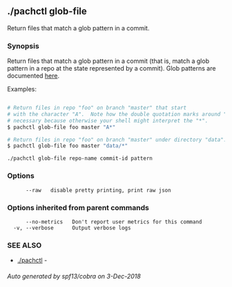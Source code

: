 ## ./pachctl glob-file

Return files that match a glob pattern in a commit.

### Synopsis


Return files that match a glob pattern in a commit (that is, match a glob pattern
in a repo at the state represented by a commit). Glob patterns are
documented [here](https://golang.org/pkg/path/filepath/#Match).

Examples:

```sh

# Return files in repo "foo" on branch "master" that start
# with the character "A".  Note how the double quotation marks around "A*" are
# necessary because otherwise your shell might interpret the "*".
$ pachctl glob-file foo master "A*"

# Return files in repo "foo" on branch "master" under directory "data".
$ pachctl glob-file foo master "data/*"

```

```
./pachctl glob-file repo-name commit-id pattern
```

### Options

```
      --raw   disable pretty printing, print raw json
```

### Options inherited from parent commands

```
      --no-metrics   Don't report user metrics for this command
  -v, --verbose      Output verbose logs
```

### SEE ALSO
* [./pachctl](./pachctl.md)	 - 

###### Auto generated by spf13/cobra on 3-Dec-2018
